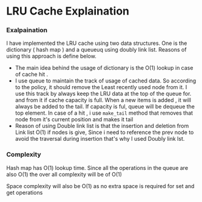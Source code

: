 # LRU Cache Explaination

### Exalpaination

I have implemented the LRU cache using two data structures. One is the dictionary ( hash map ) and a queueuq using doubly link list. Reasons of using this approach is define below.

- The main idea behind the usage of dictionary is the O(1) lookup in case of cache hit . 
- I use queue to maintain the track of usage of cached data. So according to the policy, it should remove the Least recently used node from it. I use this track by always keep the LRU data at the top of the queue for. and from it if cache capacity is full. When a new items is added , it will always be added to the tail. If capacity is ful, queue will be dequeue the top element. In case of a hit , i use `make_tail` method that removes that node from it's current position and makes it tail 
- Reason of using Double link list is that the insertion and deletion from Link list O(1) if nodes is give, Since i need to reference the prev node to avoid the traversal during insertion that's why I used Doubly link lst.

### Complexity

Hash map has O(1) lookup time. Since all the operations in the queue are also O(1) the over all complexity will be of O(1) 

Space complexity will also be O(1) as no extra space is required for set and get operations
